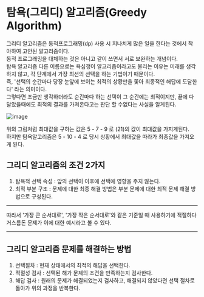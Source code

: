 # 탐욕(그리디) 알고리즘(Greedy Algorithm)
그리디 알고리즘은 동적프로그래밍(dp) 사용 시 지나치게 많은 일을 한다는 것에서 착아하여 고안된 알고리즘이다.   
동적 프로그래밍을 대체하는 것은 아니고 같이 쓰면서 서로 보완하는 개념이다.   
탐욕 알고리즘 다른 이름으로는 욕심쟁이 알고리즘이라고도 불리는 이유는 미래를 생각하지 않고, 각 단계에서 가장 최선의 선택을 하는 기법이기 때문이다.   
즉, '선택의 순간마다 당장 눈앞에 보이는 최적의 상황만을 쫓아 최종적인 해답에 도달한다' 라는 의미이다.   
그렇다면 조금만 생각하더라도 순간마다 하는 선택이 그 순간에는 최적이지만, 끝에 다달았을때에도 최적의 결과를 가져온다고는 판단 할 수없다는 사실을 알게된다.   
   
![image](https://user-images.githubusercontent.com/60501045/220325035-789ec9e2-29c2-4b0c-9279-1df93f59b5b5.png)   
   
위의 그림처럼 최대값을 구하는 값은 5 - 7 - 9 로 (21)의 값이 최대값을 가지게된다.   
하지만 탐욕알고리즘은 5 - 10 - 4 로 당시 상황에서 최대값을 따라가 최종값을 가져오게 된다.   

## 그리디 알고리즘의 조건 2가지
1. 탐욕적 선택 속성 : 앞의 선택이 이후에 선택에 영향을 주지 않는다.
2. 최적 부분 구조 : 문제에 대한 최종 해결 방법은 부분 문제에 대한 최적 문제 해결 방법으로 구성된다.   

***
따라서 '가장 큰 순서대로', '가장 작은 순서대로'와 같은 기준일 때 사용하기에 적절하다
거스름돈 문제가 이에 대한 예시라고 볼 수 있다.
***
   
## 그리디 알고리즘 문제를 해결하는 방법
1. 선택절차 : 현재 상태에서의 최적의 해답을 선택한다.
2. 적절성 검사 : 선택된 해가 문제의 조건을 만족하는지 검사한다.
3. 해답 검사 : 원래의 문제가 해결되었는지 검사하고, 해결되지 않았다면 선택 절차로 돌아가 위의 과정을 반복한다.

